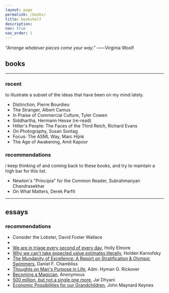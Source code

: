 ```yaml
---
layout: page
permalink: /books/
title: bookshelf
description: 
nav: true
nav_order: 1
---
```


_"Arrange whatever pieces come your way."_ 
⸺Virginia Woolf

<!-- _pages/publications.md -->
<div class="publications">
</div>

## books

---

### recent  

to illustrate a subset of the ideas that have been on my mind lately. 

- Distinction, Pierre Bourdieu
- The Stranger, Albert Camus
- In Praise of Commercial Culture, Tyler Cowen
- Siddhartha, Hermann Hesse (re-read)
- Hitler's People: The Faces of the Third Reich, Richard Evans
- On Photography, Susan Sontag
- Focus: The ASML Way, Marc Hijnk
- The Age of Awakening, Amit Kapoor

### recommendations  

i keep thinking of and coming back to these books, and try to maintain a high bar for this list. 

- Newton's "Principia" for the Common Reader, Subrahmanyan Chandrasekhar
- On What Matters, Derek Parfit

---

## essays 

### recommendations

- Consider the Lobster, David Foster Wallace
- 
- [We are in triage every second of every day](https://mhollyelmoreblog.wordpress.com/2016/08/26/we-are-in-triage-every-second-of-every-day/), Holly Elmore
- [Why we can't take expected value estimates literally](https://blog.givewell.org/2011/08/18/why-we-cant-take-expected-value-estimates-literally-even-when-theyre-unbiased/), Holden Karnofsky
- [The Mundanity of Excellence: A Report on Stratification & Olympic Swimmers](https://fermatslibrary.com/s/the-mundanity-of-excellence-an-ethnographic-report-on-stratification-and-olympic-swimmers), Daniel F. Chambliss
- [Thoughts on Man's Purpose in Life](https://govleaders.org/rickover-purpose.htm), Adm. Hyman G. Rickover
- [Becoming a Magician](https://autotranslucence.wordpress.com/2018/03/30/becoming-a-magician/), Anonymous
- [500 million, but not a single one more](https://laneless.substack.com/p/500-million-but-not-a-single-one-more), Jai Dhyani
- [Economic Possibilities for our Grandchildren](http://www.econ.yale.edu/smith/econ116a/keynes1.pdf), John Maynard Keynes
